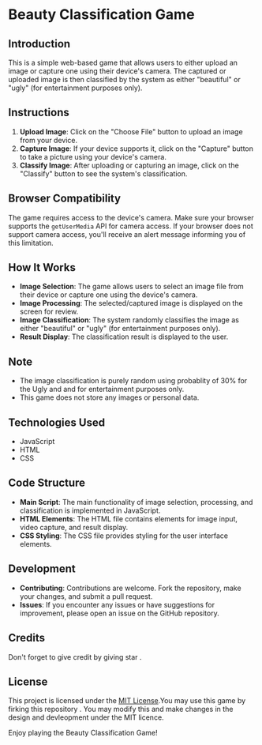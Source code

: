 # Beauty Classification Game

## Introduction
This is a simple web-based game that allows users to either upload an image or capture one using their device's camera. The captured or uploaded image is then classified by the system as either "beautiful" or "ugly" (for entertainment purposes only).

## Instructions
1. **Upload Image**: Click on the "Choose File" button to upload an image from your device.
2. **Capture Image**: If your device supports it, click on the "Capture" button to take a picture using your device's camera.
3. **Classify Image**: After uploading or capturing an image, click on the "Classify" button to see the system's classification.

## Browser Compatibility
The game requires access to the device's camera. Make sure your browser supports the `getUserMedia` API for camera access. If your browser does not support camera access, you'll receive an alert message informing you of this limitation.

## How It Works
- **Image Selection**: The game allows users to select an image file from their device or capture one using the device's camera.
- **Image Processing**: The selected/captured image is displayed on the screen for review.
- **Image Classification**: The system randomly classifies the image as either "beautiful" or "ugly" (for entertainment purposes only).
- **Result Display**: The classification result is displayed to the user.

## Note
- The image classification is purely random using probablity of 30% for the Ugly and   and for entertainment purposes only.
- This game does not store any images or personal data.

## Technologies Used
- JavaScript
- HTML
- CSS

## Code Structure
- **Main Script**: The main functionality of image selection, processing, and classification is implemented in JavaScript.
- **HTML Elements**: The HTML file contains elements for image input, video capture, and result display.
- **CSS Styling**: The CSS file provides styling for the user interface elements.

## Development
- **Contributing**: Contributions are welcome. Fork the repository, make your changes, and submit a pull request.
- **Issues**: If you encounter any issues or have suggestions for improvement, please open an issue on the GitHub repository.

## Credits
Don't forget to give credit by giving star .

## License
This project is licensed under the [MIT License](LICENSE).You may use this game by firking this repository . You may modify this and make changes in the design and devleopment under the MIT licence.

Enjoy playing the Beauty Classification Game!
